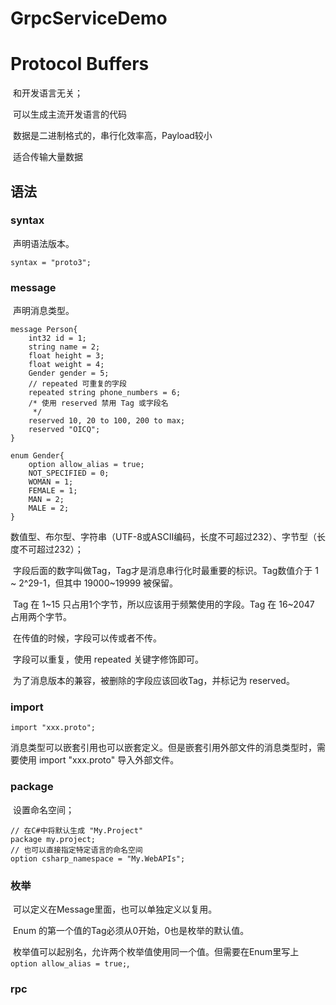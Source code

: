 # GrpcServiceDemo

# Protocol Buffers

​	和开发语言无关；

​	可以生成主流开发语言的代码

​	数据是二进制格式的，串行化效率高，Payload较小

​	适合传输大量数据

## 语法

### syntax

​	声明语法版本。


```
syntax = "proto3";
```

### message

​	声明消息类型。

```
message Person{
	int32 id = 1;
	string name = 2;
	float height = 3;
	float weight = 4;
	Gender gender = 5;
	// repeated 可重复的字段
	repeated string phone_numbers = 6;
	/* 使用 reserved 禁用 Tag 或字段名 
	 */
	reserved 10, 20 to 100, 200 to max;
	reserved "OICQ";
}

enum Gender{
	option allow_alias = true;
	NOT_SPECIFIED = 0;
	WOMAN = 1;
	FEMALE = 1;
	MAN = 2;
	MALE = 2;
}
```

​	数值型、布尔型、字符串（UTF-8或ASCII编码，长度不可超过232）、字节型（长度不可超过232）；

​	字段后面的数字叫做Tag，Tag才是消息串行化时最重要的标识。Tag数值介于 1 ~ 2^29-1，但其中 19000~19999 被保留。

​	Tag 在 1~15 只占用1个字节，所以应该用于频繁使用的字段。Tag 在 16~2047 占用两个字节。

​	在传值的时候，字段可以传或者不传。

​	字段可以重复，使用 repeated 关键字修饰即可。

​	为了消息版本的兼容，被删除的字段应该回收Tag，并标记为 reserved。

### import

```
import "xxx.proto";
```

​	消息类型可以嵌套引用也可以嵌套定义。但是嵌套引用外部文件的消息类型时，需要使用 import "xxx.proto" 导入外部文件。

### package

​	设置命名空间；

```
// 在C#中将默认生成 "My.Project"
package my.project;
// 也可以直接指定特定语言的命名空间
option csharp_namespace = "My.WebAPIs";
```



### 枚举

​	可以定义在Message里面，也可以单独定义以复用。

​	Enum 的第一个值的Tag必须从0开始，0也是枚举的默认值。

​	枚举值可以起别名，允许两个枚举值使用同一个值。但需要在Enum里写上 `option allow_alias = true;`,

### rpc